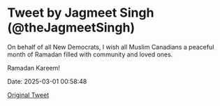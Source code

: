 # Tweet by Jagmeet Singh (@theJagmeetSingh)

On behalf of all New Democrats, I wish all Muslim Canadians a peaceful month of Ramadan filled with community and loved ones.

Ramadan Kareem!

Date: 2025-03-01 00:58:48

[Original Tweet](https://x.com/theJagmeetSingh/status/1895639828148232324)
